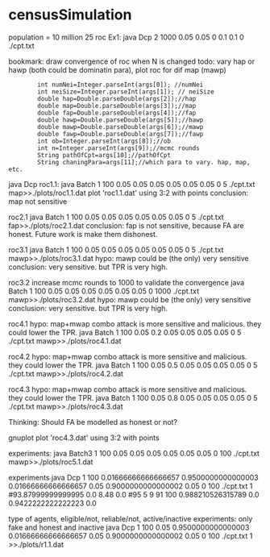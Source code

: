 # censusSimulation
population = 10 million
25 roc
Ex1: java Dcp 2 1000 0.05 0.05 0 0.1 0.1 0 ./cpt.txt

bookmark: draw convergence of roc when N is changed
todo: vary hap or hawp (both could be dominatin para), plot roc for dif map (mawp)



			int numNei=Integer.parseInt(args[0]); //numNei
			int neiSize=Integer.parseInt(args[1]); // neiSize
			double hap=Double.parseDouble(args[2]);//hap
			double map=Double.parseDouble(args[3]);//map
			double fap=Double.parseDouble(args[4]);//fap
			double hawp=Double.parseDouble(args[5]);//hawp
			double mawp=Double.parseDouble(args[6]);//mawp
			double fawp=Double.parseDouble(args[7]);//fawp
			int ob=Integer.parseInt(args[8]);//ob
			int n=Integer.parseInt(args[9]);//mcmc rounds
			String pathOfCpt=args[10];//pathOfCpt
			String chaningPara=args[11];//which para to vary. hap, map, etc.
			

java Dcp 
roc1.1: 
java Batch 1 100 0.05 0.05 0.05 0.05 0.05 0.05 0 5 ./cpt.txt map>>./plots/roc1.1.dat
 plot 'roc1.1.dat' using 3:2 with points
conclusion: map not sensitive


roc2.1
java Batch 1 100 0.05 0.05 0.05 0.05 0.05 0.05 0 5 ./cpt.txt fap>>./plots/roc2.1.dat
conclusion: fap is not sensitive, because FA are honest. Future work is make them dishonest.


roc3.1
java Batch 1 100 0.05 0.05 0.05 0.05 0.05 0.05 0 5 ./cpt.txt mawp>>./plots/roc3.1.dat
hypo: mawp could be (the only) very sensitive
conclusion: very sensitive. but TPR is very high. 


roc3.2 increase mcmc rounds to 1000 to validate the convergence
java Batch 1 100 0.05 0.05 0.05 0.05 0.05 0.05 0 1000 ./cpt.txt mawp>>./plots/roc3.2.dat
hypo: mawp could be (the only) very sensitive
conclusion: very sensitive. but TPR is very high. 

roc4.1
hypo: map+mwap combo attack is more sensitive and malicious. they could lower the TPR.
java Batch 1 100 0.05 0.2 0.05 0.05 0.05 0.05 0 5 ./cpt.txt mawp>>./plots/roc4.1.dat

roc4.2
hypo: map+mwap combo attack is more sensitive and malicious. they could lower the TPR.
java Batch 1 100 0.05 0.5 0.05 0.05 0.05 0.05 0 5 ./cpt.txt mawp>>./plots/roc4.2.dat

roc4.3
hypo: map+mwap combo attack is more sensitive and malicious. they could lower the TPR.
java Batch 1 100 0.05 0.8 0.05 0.05 0.05 0.05 0 5 ./cpt.txt mawp>>./plots/roc4.3.dat


Thinking: Should FA be modelled as honest or not?

gnuplot
plot 'roc4.3.dat' using 3:2 with points

experiments:
java Batch3 1 100 0.05 0.05 0.05 0.05 0.05 0.05 0 100 ./cpt.txt mawp>>./plots/roc5.1.dat


experiments
 java Dcp 1 100 0.01666666666666657 0.9500000000000003 0.01666666666666657 0.05 0.9000000000000002 0.05 0 100 ./cpt.txt 1
 #93.87999999999995 0.0 8.48 0.0
 #95 5 9 91
 100 0.988210526315789 0.0 0.9422222222222223 0.0

type of agents, eligible/not, reliable/not, active/inactive
experiments: only fake and honest and inactive 
 java Dcp 1 100 0.05 0.9500000000000003 0.01666666666666657 0.05 0.9000000000000002 0.05 0 100 ./cpt.txt 1 >>./plots/r1.1.dat